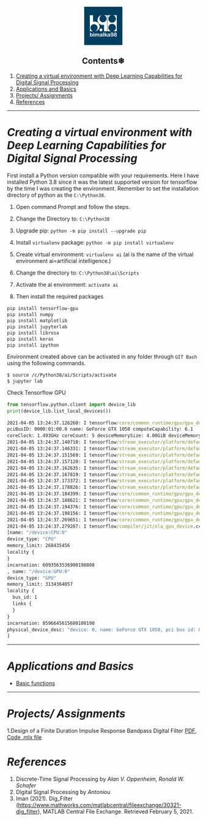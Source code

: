 <p align="center">
<a href="https://bimalka98.github.io/">
<img width="100px" src="https://github.com/bimalka98/bimalka98/blob/master/Logos/b98-logo.png" align="center"/>
</a>

<h2 align="center"> Contents❄ </h2>

1. [Creating a virtual environment with Deep Learning Capabilities for Digital Signal Processing](#creating-a-virtual-environment-with-deep-learning-capabilities-for-digital-signal-processing)
2. [Applications and Basics](#applications-and-basics)
3. [Projects/ Assignments](#projects-assignments)
4. [References](#references)


---


# *Creating a virtual environment with Deep Learning Capabilities for Digital Signal Processing*

First install a Python version compatible with your requirements. Here I have installed Python 3.8 since it was the latest supported version for tensorflow by the time I was creating the environment. Remember to set the installation directory of python as the `C:\Python38`.

1. Open command Prompt and follow the steps.

2. Change the Directory to: `C:\Python38`

3. Upgrade pip: `python -m pip install --upgrade pip`

4. Install `virtualenv` package: `python -m pip install virtualenv`

5. Create virtual environment: `virtualenv ai` (ai is the name of the virtual environment ai=artificial intelligence.)

6. Change the directory to: `C:\Python38\ai\Scripts`

7. Activate the ai environment: `activate ai`

8. Then install the required packages

```shell
pip install tensorflow-gpu
pip install numpy
pip install matplotlib
pip install jupyterlab
pip install librosa
pip install keras
pip install ipython
```


Environment created above can be activated in any folder through `GIT Bash` using the following commands.

```shell
$ source /c/Python38/ai/Scripts/activate
$ jupyter lab
```

Check Tensorflow GPU

```python
from tensorflow.python.client import device_lib
print(device_lib.list_local_devices())
```

```cmd
2021-04-05 13:24:37.126260: I tensorflow/core/common_runtime/gpu/gpu_device.cc:1720] Found device 0 with properties:
pciBusID: 0000:01:00.0 name: GeForce GTX 1050 computeCapability: 6.1
coreClock: 1.493GHz coreCount: 5 deviceMemorySize: 4.00GiB deviceMemoryBandwidth: 104.43GiB/s
2021-04-05 13:24:37.140710: I tensorflow/stream_executor/platform/default/dso_loader.cc:49] Successfully opened dynamic library cudart64_110.dll
2021-04-05 13:24:37.146331: I tensorflow/stream_executor/platform/default/dso_loader.cc:49] Successfully opened dynamic library cublas64_11.dll
2021-04-05 13:24:37.151569: I tensorflow/stream_executor/platform/default/dso_loader.cc:49] Successfully opened dynamic library cublasLt64_11.dll
2021-04-05 13:24:37.157120: I tensorflow/stream_executor/platform/default/dso_loader.cc:49] Successfully opened dynamic library cufft64_10.dll
2021-04-05 13:24:37.162635: I tensorflow/stream_executor/platform/default/dso_loader.cc:49] Successfully opened dynamic library curand64_10.dll
2021-04-05 13:24:37.167819: I tensorflow/stream_executor/platform/default/dso_loader.cc:49] Successfully opened dynamic library cusolver64_10.dll
2021-04-05 13:24:37.173372: I tensorflow/stream_executor/platform/default/dso_loader.cc:49] Successfully opened dynamic library cusparse64_11.dll
2021-04-05 13:24:37.178826: I tensorflow/stream_executor/platform/default/dso_loader.cc:49] Successfully opened dynamic library cudnn64_8.dll
2021-04-05 13:24:37.184399: I tensorflow/core/common_runtime/gpu/gpu_device.cc:1862] Adding visible gpu devices: 0
2021-04-05 13:24:37.188621: I tensorflow/core/common_runtime/gpu/gpu_device.cc:1261] Device interconnect StreamExecutor with strength 1 edge matrix:
2021-04-05 13:24:37.194376: I tensorflow/core/common_runtime/gpu/gpu_device.cc:1267]      0
2021-04-05 13:24:37.198156: I tensorflow/core/common_runtime/gpu/gpu_device.cc:1280] 0:   N
2021-04-05 13:24:37.269651: I tensorflow/core/common_runtime/gpu/gpu_device.cc:1406] Created TensorFlow device (/device:GPU:0 with 2989 MB memory) -> physical GPU (device: 0, name: GeForce GTX 1050, pci bus id: 0000:01:00.0, compute capability: 6.1)
2021-04-05 13:24:37.279287: I tensorflow/compiler/jit/xla_gpu_device.cc:99] Not creating XLA devices, tf_xla_enable_xla_devices not set
[name: "/device:CPU:0"
device_type: "CPU"
memory_limit: 268435456
locality {
}
incarnation: 6093563536900198808
, name: "/device:GPU:0"
device_type: "GPU"
memory_limit: 3134364057
locality {
  bus_id: 1
  links {
  }
}
incarnation: 8596645615680100190
physical_device_desc: "device: 0, name: GeForce GTX 1050, pci bus id: 0000:01:00.0, compute capability: 6.1"
]
```

---

# *Applications and Basics*

* [Basic functions](http://htmlpreview.github.io/?https://github.com/bimalka98/Digital-Signal-Processing/blob/main/PractiseDSP/Basicfunctions.html)

---

# *Projects/ Assignments*

1.Design of a Finite Duration Impulse Response Bandpass Digital Filter [PDF](https://nbviewer.jupyter.org/github/bimalka98/Digital-Signal-Processing/blob/main/FIR%20Filter%20Design-Project%20Friday%2C%205%20March%202021/LaTeX%20Report/180631J-Project-EN2570.pdf), [Code .mlx file](https://github.com/bimalka98/Digital-Signal-Processing/blob/main/FIR%20Filter%20Design-Project%20Friday%2C%205%20March%202021/LaTeX%20Report/code/bandpass180631J.mlx)

# *References*
1. Discrete-Time Signal Processing by *Alan V. Oppenheim, Ronald W. Schafer*
2. Digital Signal Processing by *Antoniou*
3. Iman (2021). Dig_Filter (https://www.mathworks.com/matlabcentral/fileexchange/30321-dig_filter), MATLAB Central File Exchange. Retrieved February 5, 2021.
